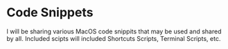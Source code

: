# Code Snippets

I will be sharing various MacOS code snippits that may be used and shared by all.
Included scipts will included Shortcuts Scripts, Terminal Scripts, etc.
